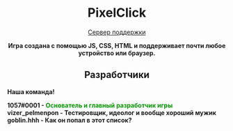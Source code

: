 <h1 align="center">PixelClick</h1>
<p align="center">
  <a href="https://discord.gg/ymmStuBF99">
    Сервер поддержки
  </a>
</p>
<p align="center">
<b>
Игра создана с помощью JS, CSS, HTML и поддерживает почти любое устройство или браузер.
</b>
</p>
<h2 align="center">Разработчики</h2>
<p><b>Наша команда!
<div>1057#0001 - <font color="#059700">Основатель и главный разработчик игры</font></div>
<div>vizer_pelmenpon - Тестировщик, идеолог и вообще хороший мужик</div>
<div>goblin.hhh - Как он попал в этот список?</div>
</b>
</p>
